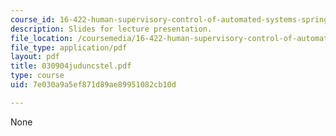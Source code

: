 ```yaml
---
course_id: 16-422-human-supervisory-control-of-automated-systems-spring-2004
description: Slides for lecture presentation.
file_location: /coursemedia/16-422-human-supervisory-control-of-automated-systems-spring-2004/7e030a9a5ef871d89ae89951082cb10d_030904juduncstel.pdf
file_type: application/pdf
layout: pdf
title: 030904juduncstel.pdf
type: course
uid: 7e030a9a5ef871d89ae89951082cb10d

---
```

None